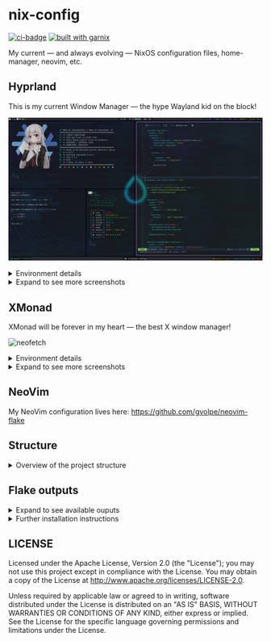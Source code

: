 nix-config
==========

[![ci-badge](https://img.shields.io/static/v1?label=Built%20with&message=nix&color=blue&style=flat&logo=nixos&link=https://nixos.org&labelColor=111212)](https://gvolpe.com)
[![built with garnix](https://img.shields.io/endpoint?url=https%3A%2F%2Fgarnix.io%2Fapi%2Fbadges%2Fgvolpe%2Fnix-config%3Fbranch%3Dmaster)](https://garnix.io)

My current — and always evolving — NixOS configuration files, home-manager, neovim, etc.

## Hyprland

This is my current Window Manager — the hype Wayland kid on the block!

![hyprland](imgs/hyprland-2024.png)

<details>
<summary>Environment details</summary>

| Type           | Program      |
| :------------- | :----------: |
| Editor         | [NeoVim](https://neovim.io/) |
| Launcher       | [Wofi](https://sr.ht/~scoopta/wofi) |
| Shell          | [Fish](https://fishshell.com/) |
| Status Bar     | [Waybar](https://github.com/Alexays/Waybar) |
| Terminal       | [Foot](https://codeberg.org/dnkl/foot) |
| Window Manager | [Hyprland](https://hyprland.org/) |
| File Manager   | [Nemo](https://github.com/linuxmint/nemo) |
| GTK Theme      | [Juno Ocean](https://github.com/EliverLara/Juno) |
| GTK Icon Theme | [Beauty Line](https://www.gnome-look.org/p/1425426/) |
| Terminal Font  | [JetBrainsMono](https://www.jetbrains.com/lp/mono/) |

</details>

<details>
<summary>Expand to see more screenshots</summary>

![hyprlock](imgs/hyprlock.png)

![floating](imgs/floating.png)

![btm](imgs/btm.png)

![nemo](imgs/nemo.png)

![binds](imgs/hypr-binds.png)

</details>

## XMonad

XMonad will be forever in my heart — the best X window manager!

![neofetch](imgs/neofetch.png)

<details>
<summary>Environment details</summary>

| Type           | Program      |
| :------------- | :----------: |
| Editor         | [NeoVim](https://neovim.io/) |
| Launcher       | [Rofi](https://github.com/davatorium/rofi) |
| Shell          | [Fish](https://fishshell.com/) |
| Status Bar     | [Polybar](https://polybar.github.io/) |
| Terminal       | [Alacritty](https://github.com/alacritty/alacritty) |
| Window Manager | [XMonad](https://xmonad.org/) |
| File Manager   | [Nautilus](https://gitlab.gnome.org/GNOME/nautilus) |
| GTK Theme      | [Juno Ocean](https://github.com/EliverLara/Juno) |
| GTK Icon Theme | [Beauty Line](https://www.gnome-look.org/p/1425426/) |
| Terminal Font  | [JetBrainsMono](https://www.jetbrains.com/lp/mono/) |

</details>

<details>
<summary>Expand to see more screenshots</summary>

![cowsay](imgs/cowsay.png)

![scala-dev-env](imgs/scala-dev.png)

![desktop](imgs/desktop-1.jpg)

![themes](imgs/theme.jpg)

![demo](imgs/demo.png)

</details>

## NeoVim

My NeoVim configuration lives here: https://github.com/gvolpe/neovim-flake

## Structure

<details>
<summary>Overview of the project structure</summary>

```
.
├── flake.nix
├── flake.lock
├── switch
├── home
├── imgs
├── lib
├── notes
├── outputs
└── system
```

- `flake.nix`: home and system configurations.
- `switch`: helper script to build and switch home and system configurations.
- `home`: all the user programs, services and dotfiles for different window managers.
- `imgs`: screenshots and other images.
- `lib`: custom nix library functions and overlays used to instantiate pkgs.
- `notes`: cheat-sheets, docs, etc.
- `outputs`: the Home Manager and NixOS flake outputs.
- `system`: the NixOS configuration, settings for different laptops and window managers.

### How to navigate it

```mermaid
---
config:
  theme: forest
---

flowchart LR
    A(fa:fa-snowflake flake.nix) --> |lib| B(overlays)
    B --> C(pkgs)
    
    C --> |outputs| D(hm.nix)
    C --> |outputs| E(os.nix)
    
    D --> |wm| F(hyprland)
    D --> |wm| G(xmonad)

    E --> |host| H(dell-xps)
    E --> |host| I(thinkpad-x1)
    E --> |host| J(tongfanf-amd)
    E --> |host| K(xmod)
```

</details>

## Flake outputs

<details>
<summary>Expand to see available ouputs</summary>

```console
$ nix flake show github:gvolpe/nix-config
├───apps
│   └───x86_64-linux
│       └───nix: app
├───homeConfigurations
│   ├───hyprland-edp: Home Manager configuration [home-manager-generation]
│   ├───hyprland-hdmi: Home Manager configuration [home-manager-generation]
│   ├───hyprland-hdmi-mutable: Home Manager configuration [home-manager-generation]
│   ├───xmonad-edp: Home Manager configuration [home-manager-generation]
│   └───xmonad-hdmi: Home Manager configuration [home-manager-generation]
├───nixosConfigurations
│   ├───dell-xps: NixOS configuration [nixos-system-dell-xps-15-9560-24.11.20240620.d603719]
│   ├───thinkpad: NixOS configuration [nixos-system-thinkpad-x1-24.11.20240620.d603719]
│   ├───tongfang-amd: NixOS configuration [nixos-system-thinkpad-x1-24.11.20240620.d603719]
│   └───xmod: NixOS configuration [nixos-system-tongfang-amd-24.11.20240620.d603719]
├───out
│   ├───overlays: custom instance to be used by consumers of this flake
│   └───pkgs: custom instance to be used by consumers of this flake
└───packages
    └───x86_64-linux
        ├───bazecor: package [bazecor-1.5.4-patched]
        ├───metals: package [metals-1.4.1]
        ├───metals-updater: package [metals-updater-script]
        ├───neovim: package [neovim-0.10.2]
        ├───slack: package [slack-4.41.97]
        └───zoom-us: package [zoom-6.0.2.4680]
```

As well as all the declared flake inputs.

```console
nix flake metadata github:gvolpe/nix-config
```

</details>

<details>
<summary>Further installation instructions</summary>

### Install

The `xmod` configuration also contains my Home Manager configuration using the NixOS module, so it can easily be tested with a single command.

```console
nixos-rebuild switch --flake github:gvolpe/nix-config#xmod
```

Or you can test it directly on a QEMU virtual machine, though it has its limitations in terms of graphics.

```console
nixos-rebuild build-vm --flake github:gvolpe/nix-config#xmod
./result/bin/run-xmod-amd-vm
```

Having both NixOS and Home Manager configurations combined makes it easier to quickly install it on a new machine, but my preference is to have both separate, as my Home Manager configuration changes more often than that of the NixOS one, which can result in multiple (unwanted) generations at boot time.

Managing the different Home Manager generations in isolation makes this way easier for me.

### NixOS

The NixOS configuration can be installed by running the following command.

```console
nixos-rebuild switch --flake github:gvolpe/nix-config#thinkpad-x1
```

Beware that the `hardware-configuration.nix` file is the result of the hardware scan of the specific machine and might not be suitable for yours.

### Home Manager

A fresh install requires the creation of certain directories (see what the `switch` script does). However, if you omit those steps, the entire HM configuration can also be built as any other flake.

```console
nix build github:gvolpe/nix-config#homeConfigurations.xmonad-edp.activationPackage
result/activate
```

### Fresh install

To set up a new machine from scratch, have a look at [this document](./notes/new-machine.md).

</details>

## LICENSE

Licensed under the Apache License, Version 2.0 (the "License"); you may not use this project except in compliance with
the License. You may obtain a copy of the License at http://www.apache.org/licenses/LICENSE-2.0.

Unless required by applicable law or agreed to in writing, software distributed under the License is distributed on an
"AS IS" BASIS, WITHOUT WARRANTIES OR CONDITIONS OF ANY KIND, either express or implied. See the License for the specific
language governing permissions and limitations under the License.

